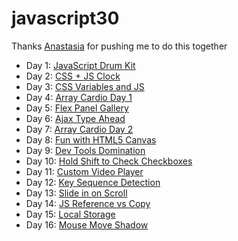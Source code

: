 # javascript30

Thanks [Anastasia](https://github.com/AnastasiaVays) for pushing me to do this together 

* Day 1: [JavaScript Drum Kit](https://www.buihdk.com/javascript30/javascript-drum-kit/index.html)
* Day 2: [CSS + JS Clock](https://www.buihdk.com/javascript30/js-and-css-clock/index.html)
* Day 3: [CSS Variables and JS](https://www.buihdk.com/javascript30/css-variables-and-js/index.html)
* Day 4: [Array Cardio Day 1](https://www.buihdk.com/javascript30/array-cardio-day-1/index.html)
* Day 5: [Flex Panel Gallery](https://www.buihdk.com/javascript30/flex-panel-gallery/index.html)
* Day 6: [Ajax Type Ahead](https://www.buihdk.com/javascript30/ajax-type-ahead/index.html)
* Day 7: [Array Cardio Day 2](https://www.buihdk.com/javascript30/array-cardio-day-2/index.html)
* Day 8: [Fun with HTML5 Canvas](https://www.buihdk.com/javascript30/fun-with-html5-canvas/index.html)
* Day 9: [Dev Tools Domination](https://www.buihdk.com/javascript30/dev-tools-domination/index.html)
* Day 10: [Hold Shift to Check Checkboxes](https://www.buihdk.com/javascript30/hold-shift-to-check-checkboxes/index.html)
* Day 11: [Custom Video Player](https://www.buihdk.com/javascript30/custom-video-player/index.html)
* Day 12: [Key Sequence Detection](https://www.buihdk.com/javascript30/key-sequence-detection/index.html)
* Day 13: [Slide in on Scroll](https://www.buihdk.com/javascript30/slide-in-on-scroll/index.html)
* Day 14: [JS Reference vs Copy](https://www.buihdk.com/javascript30/js-reference-vs-copy/index.html)
* Day 15: [Local Storage](https://www.buihdk.com/javascript30/local-storage/index.html)
* Day 16: [Mouse Move Shadow](https://www.buihdk.com/javascript30/mouse-move-shadow/index.html)